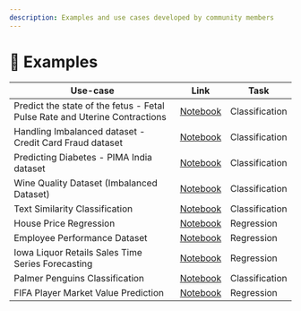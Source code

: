 ```yaml
---
description: Examples and use cases developed by community members
---
```


# 📒 Examples

| Use-case                                                                   | Link                                                                                                                                       | Task           |
| -------------------------------------------------------------------------- | ------------------------------------------------------------------------------------------------------------------------------------------ | -------------- |
| Predict the state of the fetus - Fetal Pulse Rate and Uterine Contractions | [Notebook](https://github.com/pycaret/pycaret/blob/master/examples/Fetal%20State%20Classification%20Tutorial%20-FSC101.ipynb)              | Classification |
| Handling Imbalanced dataset - Credit Card Fraud dataset                    | [Notebook](https://github.com/pycaret/pycaret/blob/master/examples/Handling%20imbalanced%20dataset%20example\(credit\_card\_fraud\).ipynb) | Classification |
| Predicting Diabetes - PIMA India dataset                                   | [Notebook](https://github.com/pycaret/pycaret/blob/master/examples/Pima%20Model.ipynb)                                                     | Classification |
| Wine Quality Dataset (Imbalanced Dataset)                                  | [Notebook](https://github.com/pycaret/pycaret/blob/master/examples/PyCaret%202.0%20on%20Wine%20Quality\(Imbalance%20Classes\).ipynb)       | Classification |
| Text Similarity Classification                                             | [Notebook](https://github.com/pycaret/pycaret/blob/master/examples/PyCaret%202%20Text%20Similarity%20Classification.ipynb)                 | Classification |
| House Price Regression                                                     | [Notebook](https://github.com/pycaret/pycaret/blob/master/examples/PyCaret\_2\_HousePrice\_Regresion.ipynb)                                | Regression     |
| Employee Performance Dataset                                               | [Notebook](https://github.com/pycaret/pycaret/blob/master/examples/Pycaret\_2.1\_Regression\_EmployeePerformance.ipynb)                    | Regression     |
| Iowa Liquor Retails Sales Time Series Forecasting                          | [Notebook](https://github.com/pycaret/pycaret/blob/master/examples/TimeSeries\_Forecasting.ipynb)                                          | Regression     |
| Palmer Penguins Classification                                             | [Notebook](https://github.com/pycaret/pycaret/blob/master/examples/PyCaret\_2\_Palmers\_Penguins\_Classification.ipynb)                    | Classification |
| FIFA Player Market Value Prediction                                        | [Notebook](https://github.com/pycaret/pycaret/blob/master/examples/PyCaret2-Regression-fifa-MarketValue.ipynb)                             | Regression     |

